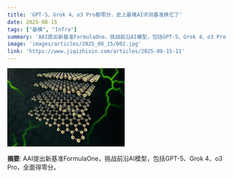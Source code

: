 ```yaml
---
title: 'GPT-5、Grok 4、o3 Pro都零分，史上最难AI评测基准换它了'
date: 2025-08-15
tags: ["基模", "Infra"]
summary: 'AAI提出新基准FormulaOne，挑战前沿AI模型，包括GPT-5、Grok 4、o3 Pro，全面得零分。'
image: 'images/articles/2025_08_15/002.jpg'
link: 'https://www.jiqizhixin.com/articles/2025-08-15-11'
---
```

![GPT-5、Grok 4、o3 Pro都零分，史上最难AI评测基准换它了](images/articles/2025_08_15/002.jpg)

**摘要**: AAI提出新基准FormulaOne，挑战前沿AI模型，包括GPT-5、Grok 4、o3 Pro，全面得零分。
